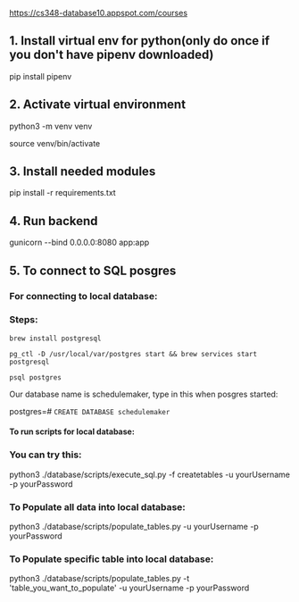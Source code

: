 https://cs348-database10.appspot.com/courses


## 1. Install virtual env for python(only do once if you don't have pipenv downloaded)
pip install pipenv

## 2. Activate virtual environment
python3 -m venv venv

source venv/bin/activate

## 3. Install needed modules
pip install -r requirements.txt

## 4. Run backend
gunicorn --bind 0.0.0.0:8080 app:app


## 5. To connect to SQL posgres
### For connecting to local database:

### Steps: 
`brew install postgresql`

`pg_ctl -D /usr/local/var/postgres start && brew services start postgresql`

`psql postgres`

Our database name is schedulemaker, type in this when posgres started:

postgres=# `CREATE DATABASE schedulemaker`


#### To run scripts for local database:

### You can try this:
python3 ./database/scripts/execute_sql.py -f createtables -u yourUsername -p yourPassword

### To Populate all data into local database:
python3 ./database/scripts/populate_tables.py -u yourUsername -p yourPassword

### To Populate specific table into local database:
python3 ./database/scripts/populate_tables.py -t 'table_you_want_to_populate' -u yourUsername -p yourPassword

